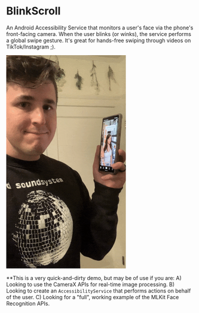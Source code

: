 # BlinkScroll

An Android Accessibility Service that monitors a user's face via the phone's front-facing camera.
When the user blinks (or winks), the service performs a global swipe gesture.
It's great for hands-free swiping through videos on TikTok/Instagram ;).

![Gif of user blinking to swipe through TikTok](.docs/blink.gif "Blinking to Swipe")

**This is a very quick-and-dirty demo, but may be of use if you are:
A) Looking to use the CameraX APIs for real-time image processing.
B) Looking to create an `AccessibilityService` that performs actions on behalf of the user.
C) Looking for a "full", working example of the MLKit Face Recognition APIs.